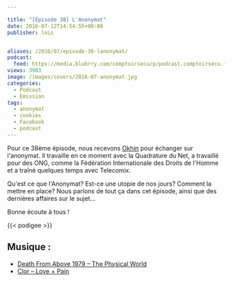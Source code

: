 ```yaml
---

title: "[Épisode 38] L'Anonymat"
date: 2016-07-12T14:54:55+00:00
publisher: lois


aliases: /2016/07/episode-38-lanonymat/
podcast:
  feed: https://media.blubrry.com/comptoirsecu/p/podcast.comptoirsecu.fr/CSEC.EP38.2016-07-11.ANONYMAT.mp3
views: 3983
image: /images/covers/2016-07-anonymat.jpg
categories:
  - Podcast
  - Emission
tags:
  - anonymat
  - cookies
  - Facebook
  - podcast
---
```



Pour ce 38ème épisode, nous recevons [Okhin](https://twitter.com/okhin?lang=fr) pour échanger sur l'anonymat. Il travaille en ce moment avec la Quadrature du Net, a travaillé pour des ONG, comme la Fédération Internationale des Droits de l'Homme et a traîné quelques temps avec Telecomix.

Qu'est ce que l'Anonymat? Est-ce une utopie de nos jours? Comment la mettre en place? Nous parlons de tout ça dans cet épisode, ainsi que des dernières affaires sur le sujet...

Bonne écoute à tous !

{{< podigee >}}

## Musique :

- [Death From Above 1979 – The Physical World](http://store.deathfromabove1979.com/music/vinyl/the-physical-world-lp.html)
- [Clor – Love + Pain](https://www.discogs.com/Clor-Love-Pain/release/1517803)
